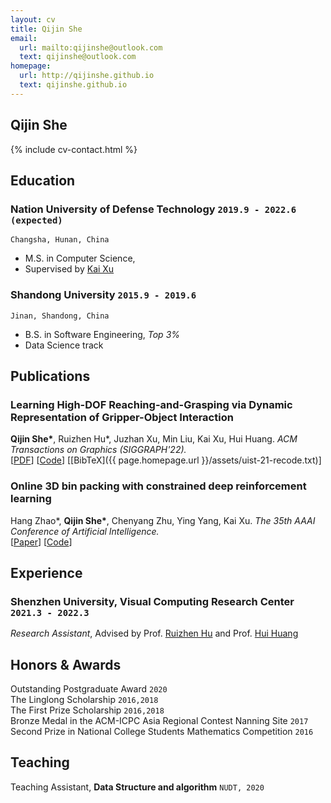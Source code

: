 ```yaml
---
layout: cv
title: Qijin She
email:
  url: mailto:qijinshe@outlook.com
  text: qijinshe@outlook.com
homepage:
  url: http://qijinshe.github.io
  text: qijinshe.github.io
---
```


## Qijin She

<!--
include contact information from the front matter
Supported arguments:
    - homepage: url, text
    - phone
    - email
-->

{% include cv-contact.html %}

## Education

### **Nation University of Defense Technology** `2019.9 - 2022.6 (expected)`

```
Changsha, Hunan, China
```

- M.S. in Computer Science,
- Supervised by [Kai Xu](https://kevinkaixu.net/)

### **Shandong University** `2015.9 - 2019.6`

```
Jinan, Shandong, China
```

- B.S. in Software Engineering, _Top 3%_
- Data Science track

## Publications

### **Learning High-DOF Reaching-and-Grasping via Dynamic Representation of Gripper-Object Interaction** <br>
**Qijin She\***, Ruizhen Hu*, Juzhan Xu, Min Liu, Kai Xu, Hui Huang.
_ACM Transactions on Graphics (SIGGRAPH'22)._ <br>
[[PDF](https://arxiv.org/pdf/2204.13998.pdf)]
[[Code](https://github.com/qijinshe/IBS-Grasping)]
[[BibTeX]({{ page.homepage.url }}/assets/uist-21-recode.txt)]


### **Online 3D bin packing with constrained deep reinforcement learning** <br>
Hang Zhao*, **Qijin She\***, Chenyang Zhu, Ying Yang, Kai Xu. 
_The 35th AAAI Conference of Artificial Intelligence._<br>
[[Paper](https://ojs.aaai.org/index.php/AAAI/article/view/16155/15962)]
[[Code](https://github.com/alexfrom0815/Online-3D-BPP-DRL)]

## Experience

### **Shenzhen University, Visual Computing Research Center** `2021.3 - 2022.3`

_Research Assistant_, Advised by Prof. [Ruizhen Hu](https://csse.szu.edu.cn/staff/ruizhenhu/) and Prof. [Hui Huang](https://vcc.tech/~huihuang)

## Honors & Awards

Outstanding Postgraduate Award `2020` <br>
The Linglong Scholarship `2016,2018` <br>
The First Prize Scholarship `2016,2018` <br>
Bronze Medal in the ACM-ICPC Asia Regional Contest Nanning Site `2017` <br>
Second Prize in National College Students Mathematics Competition `2016` <br>

## Teaching

Teaching Assistant, **Data Structure and algorithm** `NUDT, 2020` <br>

<!-- ### Footer

Last updated: May 2013 -->
